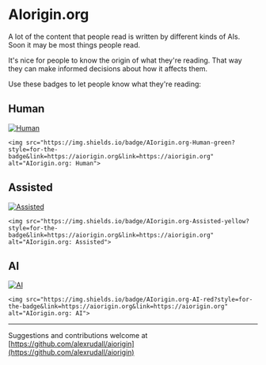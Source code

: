 # AIorigin.org

A lot of the content that people read is written by different kinds of AIs. Soon it may be most things people read.

It's nice for people to know the origin of what they're reading. That way they can make informed decisions about how it
affects them.

Use these badges to let people know what they're reading:

## Human

[![Human](https://img.shields.io/badge/AIorigin.org-Human-green?style=for-the-badge&link=https://aiorigin.org&link=https://aiorigin.org)](https://aiorigin.org)

`<img src="https://img.shields.io/badge/AIorigin.org-Human-green?style=for-the-badge&link=https://aiorigin.org&link=https://aiorigin.org" alt="AIorigin.org: Human">`

## Assisted

[![Assisted](https://img.shields.io/badge/AIorigin.org-Assisted-yellow?style=for-the-badge&link=https://aiorigin.org&link=https://aiorigin.org)](https://aiorigin.org)

`<img src="https://img.shields.io/badge/AIorigin.org-Assisted-yellow?style=for-the-badge&link=https://aiorigin.org&link=https://aiorigin.org" alt="AIorigin.org: Assisted">`

## AI

[![AI](https://img.shields.io/badge/AIorigin.org-AI-red?style=for-the-badge&link=https://aiorigin.org&link=https://aiorigin.org)](https://aiorigin.org)

`<img src="https://img.shields.io/badge/AIorigin.org-AI-red?style=for-the-badge&link=https://aiorigin.org&link=https://aiorigin.org" alt="AIorigin.org: AI">`

---

Suggestions and contributions welcome at [https://github.com/alexrudall/aiorigin](https://github.com/alexrudall/aiorigin)
